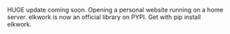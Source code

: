 HUGE update coming soon. Opening a personal website running on a home server. 
elkwork is now an official library on PYPI. Get with pip install elkwork.
